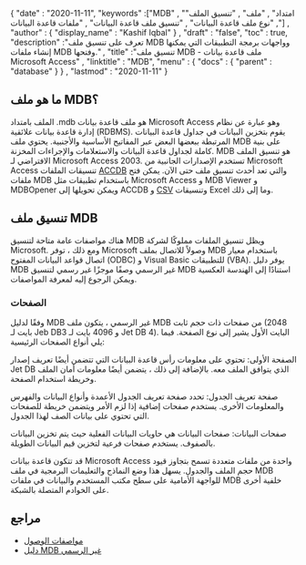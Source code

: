 {
  "date" : "2020-11-11",
  "keywords" :["MDB" , "امتداد" , "ملف" , "تنسيق الملف" , "نوع ملف قاعدة البيانات" , "تنسيق ملف قاعدة البيانات" , "ملفات قاعدة البيانات"] ,
  "author" : {
    "display_name" : "Kashif Iqbal"
} ,
  "draft" : "false",
  "toc" : true,
  "description" :"تعرف على تنسيق ملف MDB وواجهات برمجة التطبيقات التي يمكنها إنشاء ملفات MDB وفتحها." ,
  "title" :"تنسيق ملف MDB - ملف قاعدة بيانات Microsoft Access" ,
  "linktitle" : "MDB",
  "menu" : {
    "docs" : {
      "parent" : "database"
}
} ,
  "lastmod" : "2020-11-11"
}

## ما هو ملف MDB؟

الملف بامتداد .mdb هو ملف قاعدة بيانات Microsoft Access وهو عبارة عن نظام إدارة قاعدة بيانات علائقية (RDBMS). يقوم بتخزين البيانات في جداول قاعدة البيانات المرتبطة ببعضها البعض عبر المفاتيح الأساسية والأجنبية. يحتوي ملف MDB على بنية كاملة لجداول قاعدة البيانات والاستعلامات والإجراءات المخزنة. MDB هو تنسيق الملف الافتراضي لـ Microsoft Access 2003. تستخدم الإصدارات الجانبية من Microsoft Access تنسيقات الملفات [ACCDB](/ar/database/accdb/) والتي تعد أحدث تنسيق ملف حتى الآن. يمكن فتح ملفات MDB باستخدام تطبيقات مثل Microsoft Access و MDB Viewer و MDBOpener ويمكن تحويلها إلى ACCDB و [CSV](/ar/spreadsheet/csv/) وتنسيقات Excel وما إلى ذلك.

## تنسيق ملف MDB

هناك مواصفات عامة متاحة لتنسيق MDB ويظل تنسيق الملفات مملوكًا لشركة Microsoft. ومع ذلك ، توفر Microsoft وصولاً للاتصال بملف MDB باستخدام معيار اتصال قواعد البيانات المفتوح (ODBC) و Visual Basic للتطبيقات (VBA). يوفر دليل MDB غير الرسمي وصفًا موجزًا غير رسمي لتنسيق MDB استنادًا إلى الهندسة العكسية ويمكن الرجوع إليه لمعرفة المواصفات.

### الصفحات

وفقًا لدليل MDB غير الرسمي ، يتكون ملف MDB من صفحات ذات حجم ثابت (2048 بايت لـ Jeb DB3 و 4096 بايت لـ Jet DB 4). البايت الأول يشير إلى نوع الصفحة. فيما يلي أنواع الصفحات الرئيسية:

الصفحة الأولى: تحتوي على معلومات رأس قاعدة البيانات التي تتضمن أيضًا تعريف إصدار Jet DB الذي يتوافق الملف معه. بالإضافة إلى ذلك ، يتضمن أيضًا معلومات أمان الملف وخريطة استخدام الصفحة.

صفحة تعريف الجدول: تحدد صفحة تعريف الجدول الأعمدة وأنواع البيانات والفهرس والمعلومات الأخرى. يستخدم صفحات إضافية إذا لزم الأمر ويتضمن خريطة للصفحات التي تحتوي على بيانات الصف لهذا الجدول.

صفحات البيانات: صفحات البيانات هي حاويات البيانات الفعلية حيث يتم تخزين البيانات بالصفوف. يستخدم صفحات فرعية لتخزين قيم البيانات الطويلة.

قد تتكون قاعدة بيانات Microsoft Access واحدة من ملفات متعددة تسمح بتجاوز قيود حجم الملف والجدول. يسهل هذا وضع النماذج والتعليمات البرمجية في ملف MDB للواجهة الأمامية على سطح مكتب المستخدم والبيانات في ملفات MDB خلفية أخرى على الخوادم المتصلة بالشبكة.

## مراجع ##

* [مواصفات الوصول](https://support.microsoft.com/en-us/office/access-specifications-0cf3c66f-9cf2-4e32-9568-98c1025bb47c)
* [دليل MDB غير الرسمي](http://jabakobob.net/mdb/)

